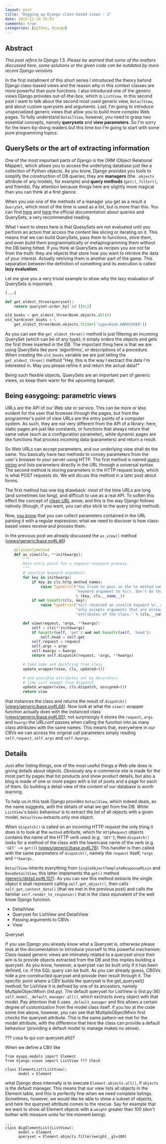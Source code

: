 ```yaml
---
layout: post
title: "Digging up Django class-based views - 2"
date: 2013-11-10 15:53
comments: true
categories: [python, django]
---
```


## Abstract

_This post refers to Django 1.5. Please be warned that some of the matters discussed here, some solutions or the given code can be outdated by more recent Django versions_

In the first installment of this short series I introduced the theory behind Django class-based views and the reason why in this context classes are more powerful than pure functions. I also introduced one of the generic views Django provides out-of-the-box, which is `ListView`.
In this second post I want to talk about the second most used generic view, `DetailView`, and about custom querysets and arguments. Last, I'm going to introduce unspecialized generic views that allow you to build more complex Web pages. To fully understand `DetailView`, however, you need to grasp two essential concepts, namely **querysets** and **view parameters**. So I'm sorry for the learn-by-doing readers but this time too I'm going to start with some pure programming topics.

<!--more-->

## QuerySets or the art of extracting information

One of the most important parts of Django is the ORM (Object Relational Mapper), which allows you to access the underlying database just like a collection of Python objects. As you know, Django provides you tools to simplify the construction of DB queries; they are **managers** (the `.objects` attribute of any models, for example) and **query methods** (`get()`, `filter()`, and friends). Pay attention because things here are slightly more magical than you can think at a first glance.

When you use one of the methods of a manager you get as a result a `QuerySet`, which most of the time is used as a list, but is more than this. You can find [here](https://docs.djangoproject.com/en/1.5/topics/db/queries/) and [here](https://docs.djangoproject.com/en/1.5/ref/models/querysets/) the official documentation about queries and QuerySets, a very recommended reading.

What I want to stress here is that QuesySets are not evaluated until you perform an action that access the content like slicing or iterating on it. This means that we can build QuerySets, pass them to functions, store them, and even build them programmatically or metaprogramming them without the DB being hitted. If you think at QuerySets as recipes you are not far from the truth: they are objects that store how you want to retrieve the data of your interest. Actually retriving them is another part of the game. This separation between the definition of something and its execution is called **lazy evaluation**.

Let me give you a very trivial example to show why the lazy evaluation of QuerySets is important.

``` python
[...]

def get_oldest_three(queryset):
	return queryset.order_by['id'][0:2]

old_books = get_oldest_three(Book.objects.all())
old_hardcover_books = \
    get_oldest_three(Book.objects.filter('type=Book.HARDCOVER'))
```

As you can see the `get_oldest_three()` method is just filtering an incoming QuerySet (which can be of any type); it simply orders the objects and gets the first three inserted in the DB. The important thing here is that we are using QuerySets like pure 'algorithms', or descriptions of a procedure. When creating the `old_books` variable we are just telling the `get_oldest_three()` method "Hey, this is the way I exctract the data I'm interested in. May you please refine it and return the actual data?"

Being such flexible objects, QuerySets are an important part of generic views, so keep them warm for the upcoming banquet.

## Being easygoing: parametric views

URLs are the API of our Web site or service. This can be more or less evident for the user that browses through the pages, but from the programmer's point of view URLs are the entry points of a computer system. As such, they are not very different from the API of a library: here, static pages are just like constants, or functions that always return that same value (such as a configuration parameter), while dynamic pages are like functions that process incoming data (parameters) and return a result.

So Web URLs can accept parameters, and our underlying view shall do the same. You basically have two methods to convey parameters from the user's browser to your server using HTTP. The first method is named [query string](http://en.wikipedia.org/wiki/Query_string) and lists parameters directly in the URL through a universal syntax. The second method is storing parameters in the HTTP request body, which is what POST requests do. We will dicuss this method in a later post about forms.

The first method has one big drawback: most of the time URLs are long (and sometimes *too* long), and difficult to use as a real API. To soften this effect the concept of [clean URL](http://en.wikipedia.org/wiki/Clean_URL) arose, and this is the way Django follows natively (though, if you want, you can also stick to the query string method).

Now, [you know](https://docs.djangoproject.com/en/1.5/topics/http/urls/) that you can collect parameters contained in the URL parsing it with a regular expression; what we need to discover is how class-based views receive and process them.

In the previous post we already discussed the `as_view()` method ([views/generic/base.py#L46](https://github.com/django/django/blob/stable/1.5.x/django/views/generic/base.py#L46))

``` python
    @classonlymethod
    def as_view(cls, **initkwargs):
        """
        Main entry point for a request-response process.
        """
        # sanitize keyword arguments
        for key in initkwargs:
            if key in cls.http_method_names:
                raise TypeError("You tried to pass in the %s method name as a "
                                "keyword argument to %s(). Don't do that."
                                % (key, cls.__name__))
            if not hasattr(cls, key):
                raise TypeError("%s() received an invalid keyword %r. as_view "
                                "only accepts arguments that are already "
                                "attributes of the class." % (cls.__name__, key))

        def view(request, *args, **kwargs):
            self = cls(**initkwargs)
            if hasattr(self, 'get') and not hasattr(self, 'head'):
                self.head = self.get
            self.request = request
            self.args = args
            self.kwargs = kwargs
            return self.dispatch(request, *args, **kwargs)

        # take name and docstring from class
        update_wrapper(view, cls, updated=())

        # and possible attributes set by decorators
        # like csrf_exempt from dispatch
        update_wrapper(view, cls.dispatch, assigned=())
        return view
```

that instances the class and returns the result of `dispatch()` ([views/generic/base.py#L68](https://github.com/django/django/blob/stable/1.5.x/django/views/generic/base.py#L68)). Now look at what the `view()` wrapper function actually does with the instanced class ([views/generic/base.py#L65](https://github.com/django/django/blob/stable/1.5.x/django/views/generic/base.py#L65)); not surprisingly it stores the `request`, `args` and `kwargs` the URLconf passes when calling the function into as many class attributes with the same names. This means that, everywhere in our CBVs we can access the original call parameters simply reading `self.request`, `self.args` and `self.kwargs`.

## Details

Just after listing things, one of the most useful things a Web site does is giving details about objects. Obviously any e-commerce site is made for the most part by pages that list products and show product details, but also a blog is made of one or more pages with a list of posts and a page for each of them. So building a detail view of the content of our database is worth learning.

To help us in this task Django provides `DetailView`, which indeed deals, as the name suggests, with the details of what we get from the DB. While `ListView`'s basic behaviour is to extract the list of all objects with a given model, `DetailView` extracts only one object. 

When `dispatch()` is called on an incoming HTTP request the only thing it does is to look at the `method` attribute, which for `HttpRequest` objects contains the name of the HTTP verb used (e.g. `'GET'`); then `dispatch()` looks for a method of the class with the lowercase name of the verb (e.g. `'GET'` --> `get()`) ([views/generic/base.py#L78](https://github.com/django/django/blob/stable/1.5.x/django/views/generic/base.py#L78)). This handler is then called with the same parameters of `dispatch()`, namely the `request` itself, `*args` and `**kwargs`.

`DetailView` inherits everything from `SingleObjectTemplateResponseMixin` and `BaseDetailView`; this latter implements the `get()` method ([generic/detail.py#L107](https://github.com/django/django/blob/stable/1.5.x/django/views/generic/detail.py#L107)). As you can see this method extracts the single object it shall represent calling `self.get_object()`, then calls `self.get_context_data()` (that we met in the previous post) and calls the familiar `self.render_to_response()` that is the class equivalent of the well know Django function.




* DetailView
* Queryset for ListView and DetailView
* Passing arguments to CBVs
* View


Queryset

If you use Django you already know what a Queryset is, otherwise please look at the documentation to introduce yourself to this powerful mechanism. Class-based generic views are intimately related to a queryset since their aim is to provide objects extracted from the DB and this implies building a queryset. As you know, however, a queryset can be built only if it has been defined, i.e. if the SQL query can be built. As you can already guess, CBGVs hide a pre-constructed queryset and provide their result through it. The specific point where a CBV builds the queryset is the get_queryset() method; for ListView it is defined by one of its ancestors, namely MultipleObjectMixin (list.py). The default queryset for ListView is (list.py:36) `self.model._default_manager.all()`, which exctracts every object with that model. Pay attention that it uses `_default_manager` and this allows a certain degree of customization from the model class itself. if you loo at the code some line above, however, you can see that MultipleObjectMixin first checks the queryset attribute. This is the same pattern we met for the model attribute, with the difference that here the class can provide a default behaviour (providing a default model to manage makes no sense).

??? cosa fa qui con queryset.all()?

When we define a CBV like

```
from myapp.models import Element
from django.views import ListView ??? Check

class ElementList(ListView):
      model = Element
```

what Django does internally is to execute `Element.objects.all()`, if `objects` is the default manager. This means that our view lists all objects in the Element table, and this is perfectly fine when we need complete listings. Sometimes, however, we would like be able to show a subset of objects, and here the queryset attribute comes to the rescue. Say for example that we want to show all Element objects with a `weight` greater than 100 (don't bother with measure units for the moment being).

```
...
class BigElementList(ListView):
      model = Element
      queryset = Element.objects.filter(weight__gt=100)
```

